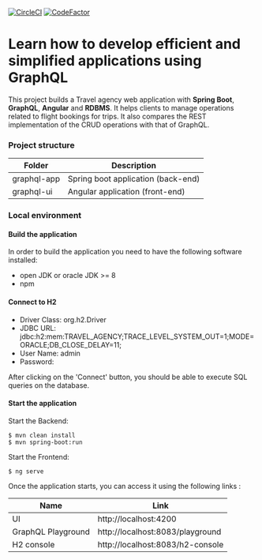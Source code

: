 [![CircleCI](https://circleci.com/gh/pictet-technologies-open-source/graphql-demo/tree/main.svg?style=shield&circle-token=e130d37bbd598ce4274446d5c0aa94f3206501af)](https://circleci.com/gh/pictet-technologies-open-source/graphql-demo)
[![CodeFactor](https://www.codefactor.io/repository/github/pictet-technologies-open-source/graphql-demo/badge?s=b1bb2e87ea6dde7623a129a138039c56811bd50f)](https://www.codefactor.io/repository/github/pictet-technologies-open-source/graphql-demo)

# Learn how to develop efficient and simplified applications using GraphQL

This project builds a Travel agency web application with **Spring Boot**, **GraphQL**, **Angular** and **RDBMS**.
It helps clients to manage operations related to flight bookings for trips. It also compares the REST implementation of the CRUD operations with that of GraphQL.

### Project structure


Folder                    | Description
--------------------------|--------------------------------------------------------------
graphql-app               | Spring boot application (back-end)
graphql-ui               | Angular application (front-end)


### Local environment

#### Build the application

In order to build the application you need to have the following software installed:
- open JDK or oracle JDK >= 8
- npm

#### Connect to H2

- Driver Class: org.h2.Driver
- JDBC URL: jdbc:h2:mem:TRAVEL_AGENCY;TRACE_LEVEL_SYSTEM_OUT=1;MODE=ORACLE;DB_CLOSE_DELAY=11;
- User Name: admin
- Password: 

After clicking on the 'Connect' button, you should be able to execute SQL queries on the database.

#### Start the application

Start the Backend:

```
$ mvn clean install
$ mvn spring-boot:run
```
Start the Frontend:

```
$ ng serve
```

Once the application starts, you can access it using the following links :

Name                      | Link
--------------------------|--------------------------------------------------------------
UI                        | http://localhost:4200
GraphQL Playground                | http://localhost:8083/playground
H2 console                   | http://localhost:8083/h2-console


